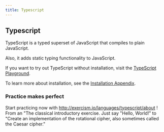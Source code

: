 ```yaml
---
title: Typescript
---
```

## Typescript

TypeScript is a typed superset of JavaScript that compiles to plain JavaScript.

Also, it adds static typing functionality to JavaScript.

If you want to try out TypeScript without installation, visit the <a href='http://www.typescriptlang.org/play/index.html' target='_blank' rel='nofollow'>TypeScript Playground</a>. 

To learn more about installation, see the [Installation Appendix](./src/articles/typescript/appendix-installation/index.md).

### Practice makes perfect  
Start practicing now with http://exercism.io/languages/typescript/about ! 
From an "The classical introductory exercise. Just say "Hello, World!" to "Create an implementation of the rotational cipher, also sometimes called the Caesar cipher."
